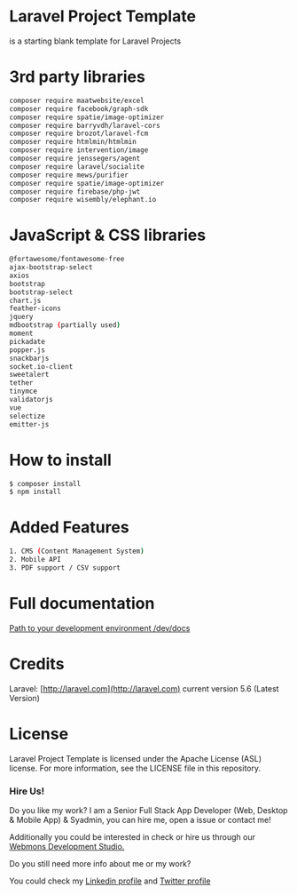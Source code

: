 # Laravel Project Template
is a starting blank template for Laravel Projects

# 3rd party libraries
```sh
composer require maatwebsite/excel
composer require facebook/graph-sdk
composer require spatie/image-optimizer
composer require barryvdh/laravel-cors
composer require brozot/laravel-fcm
composer require htmlmin/htmlmin
composer require intervention/image
composer require jenssegers/agent
composer require laravel/socialite
composer require mews/purifier
composer require spatie/image-optimizer
composer require firebase/php-jwt
composer require wisembly/elephant.io
```

# JavaScript & CSS libraries
```sh
@fortawesome/fontawesome-free
ajax-bootstrap-select
axios
bootstrap
bootstrap-select
chart.js
feather-icons
jquery
mdbootstrap (partially used)
moment
pickadate
popper.js
snackbarjs
socket.io-client
sweetalert
tether
tinymce
validatorjs
vue
selectize
emitter-js
```

# How to install
```sh
$ composer install
$ npm install
```

# Added Features
```sh
1. CMS (Content Management System)
2. Mobile API
3. PDF support / CSV support
```

# Full documentation
[Path to your development environment /dev/docs](http://localhost/dev/docs)

# Credits
Laravel: [http://laravel.com](http://laravel.com) current version 5.6 (Latest Version)

# License
Laravel Project Template is licensed under the Apache License (ASL) license. For more information, see the LICENSE file in this repository.

### Hire Us!
Do you like my work? I am a Senior Full Stack App Developer (Web, Desktop & Mobile App) & Syadmin, you can hire me, open a issue or contact me!

Additionally you could be interested in check or hire us through our [Webmons Development Studio.](https://webmons.com)

Do you still need more info about me or my work?

You could check my [Linkedin profile](https://www.linkedin.com/in/disono) and [Twitter profile](https://twitter.com/master_archie)